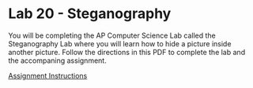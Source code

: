 # Lab 20 - Steganography

You will be completing the AP Computer Science Lab called the Steganography Lab where you will learn how to hide a picture inside another picture.  Follow the directions in this PDF to complete the lab and the accompaning assignment.

[Assignment Instructions](https://apcentral.collegeboard.org/pdf/ap-computer-science-a-steganography-lab-student-guide.pdf)
